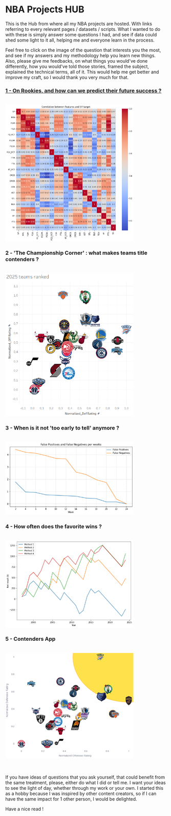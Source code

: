 # NBA Projects HUB 
This is the Hub from where all my NBA projects are hosted. With links referring to every relevant pages / datasets / scripts.
What I wanted to do with these is simply answer some questions I had, and see if data could shed some light to it all, helping me and everyone learn in the process.

Feel free to click on the image of the question that interests you the most, and see if my answers and my methodology help you learn new things. Also, please give me feedbacks, on what things you would've done differently, how you would've told those stories, framed the subject, explained the technical terms, all of it. This would help me get better and improve my craft, so I would thank you very much for that.
<br>
<a href="https://remibounoua7.github.io/NBA-rookies-stats/">

### 1 - On Rookies, and how can we predict their future success ?
<br>
<a href="https://remibounoua7.github.io/NBA-Championship-Corner/"><img src="Rookie Success Predictor/Correlation Matrix.png" style="width:400px" /></a>


  
### 2 - 'The Championship Corner' : what makes teams title contenders ?
<br>
<a href="https://remibounoua7.github.io/NBA-Championship-Corner/"><img src="Champion Golden zone/2025 screenshot.PNG" style="width:400px" /></a>


  
### 3 - When is it not 'too early to tell' anymore ?
<br>
<a href="https://remibounoua7.github.io/NBA-EarlinessAnalysis/"><img src="When is it too early/FalsePos&Neg.png" style="width:400px" /></a>

### 4 - How often does the favorite wins ?
<br>
<a href="https://remibounoua7.github.io/How-often-does-the-favorite-win-/"><img src="Is it always the favorite that wins/Methods.png" style="width:400px" /></a>


### 5 - Contenders App
<br>
<a href="https://contenders-app.streamlit.app/"><img src="Contenders-App/Thumbnail.png" style="width:400px" /></a>


<br><br>
If you have ideas of questions that you ask yourself, that could benefit from the same treatment, please, either do what I did or tell me. I want your ideas to see the light of day, whether through my work or your own. I started this as a hobby because I was inspired by other content creators, so if I can have the same impact for 1 other person, I would be delighted.

Have a nice read !
